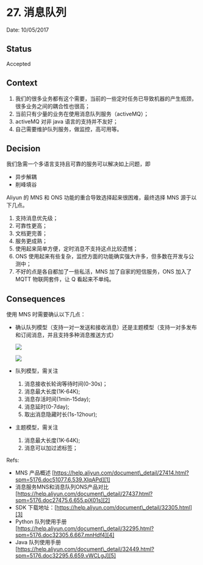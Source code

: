 # 27. 消息队列

Date: 10/05/2017

## Status

Accepted

## Context

1. 我们的很多业务都有这个需要，当前的一些定时任务已导致机器的产生瓶颈，很多业务之间的耦合性也很高；
2. 当前只有少量的业务在使用消息队列服务（activeMQ）；
3. activeMQ 对非 java 语言的支持并不友好；
4. 自己需要维护队列服务，做监控，高可用等。

## Decision

我们急需一个多语言支持且可靠的服务可以解决如上问题，即

* 异步解耦
* 削峰填谷

Aliyun 的 MNS 和 ONS 功能的重合导致选择起来很困难，最终选择 MNS 源于以下几点。

1. 支持消息优先级；
2. 可靠性更高；
3. 文档更完善；
4. 服务更成熟；
5. 使用起来简单方便，定时消息不支持这点比较遗憾；
6. ONS 使用起来有些复杂，监控方面的功能确实强大许多，但多数在开发与公测中；
7. 不好的点是各自都加了一些私活，MNS 加了自家的短信服务，ONS 加入了 MQTT 物联网套件，让 Q 看起来不单纯。

## Consequences

使用 MNS 时需要确认以下几点：
* 确认队列模型（支持一对一发送和接收消息）还是主题模型（支持一对多发布和订阅消息，并且支持多种消息推送方式）

	![][image-1]

	![][image-2]

* 队列模型，需关注
	1. 消息接收长轮询等待时间(0-30s)；
	2. 消息最大长度(1K-64K);
	3. 消息存活时间(1min-15day);
	4. 消息延时(0-7day);
	5. 取出消息隐藏时长(1s-12hour);

* 主题模型，需关注
	1. 消息最大长度(1K-64K);
	2. 消息可以加过滤标签；

Refs:

* MNS 产品概述 [https://help.aliyun.com/document\_detail/27414.html?spm=5176.doc51077.6.539.XIqAPd][1]
* 消息服务MNS和消息队列ONS产品对比 [https://help.aliyun.com/document\_detail/27437.html?spm=5176.doc27475.6.655.piX01s][2]
* SDK 下载地址：[https://help.aliyun.com/document\_detail/32305.html][3]
* Python 队列使用手册 [https://help.aliyun.com/document\_detail/32295.html?spm=5176.doc32305.6.667.mnHdf4][4]
* Java 队列使用手册 [https://help.aliyun.com/document\_detail/32449.html?spm=5176.doc32295.6.659.vWCLgJ][5]

[1]:	https://help.aliyun.com/document_detail/27414.html?spm=5176.doc51077.6.539.XIqAPd
[2]:	https://help.aliyun.com/document_detail/27437.html?spm=5176.doc27475.6.655.piX01s
[3]:	https://help.aliyun.com/document_detail/32305.html
[4]:	https://help.aliyun.com/document_detail/32295.html?spm=5176.doc32305.6.667.mnHdf4
[5]:	https://help.aliyun.com/document_detail/32449.html?spm=5176.doc32295.6.659.vWCLgJ

[image-1]:	files/mns-queue.jpg
[image-2]:	files/mns-topic.gif